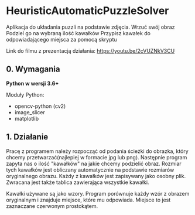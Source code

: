 # HeuristicAutomaticPuzzleSolver
Aplikacja do układania puzzli na podstawie zdjęcia.
Wrzuć swój obraz
Podziel go na wybraną ilość kawałków
Przypisz kawałek do odpowiadającego miejsca za pomocą skryptu

Link do filmu z prezentacją działania: https://youtu.be/2cVUZNkV3CU



## 0. Wymagania

**Python w wersji 3.6+**

Moduły Python:

*  opencv-python (cv2)
*  image_slicer
*  matplotlib


## 1. Działanie

Pracę z programem należy rozpocząć od podania ścieżki do obrazka, który chcemy przetwarzać(najlepiej w formacie jpg lub png). 
Następnie program zapyta nas o ilość "kawałków" na jakie chcemy podzielić obraz. Rozmiar tych kawałków jest obliczany automatycznie na podstawie rozmiarów oryginalnego obrazu. Każdy z kawałków jest zapisywany jako osobny plik. Zwracana jest także tablica zawierająca wszystkie kawałki. 

Kawałki używane są jako wzory. Program porównuje każdy wzór z obrazem oryginalnym i znajduje miejsce, które mu odpowiada. Miejsce to jest zaznaczane czerwonym prostokątem.

